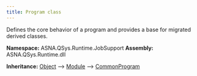 ```yaml
---
title: Program class
---
```


Defines the core behavior of a program and provides a base for migrated derived classes.

**Namespace:** ASNA.QSys.Runtime.JobSupport
**Assembly:** ASNA.QSys.Runtime.dll

**Inheritance:** [Object](https://docs.microsoft.com/en-us/dotnet/api/system.object) --> [Module](/reference/runtime/qsys-runtime-job-support/module.html) --> [CommonProgram](/reference/runtime/qsys-runtime-job-support/common-program.html)
<br>
<br>
